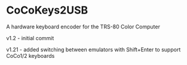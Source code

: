 # CoCoKeys2USB
A hardware keyboard encoder for the TRS-80 Color Computer

v1.2 - initial commit

v1.21 - added switching between emulators with Shift+Enter to support CoCo1/2 keyboards
